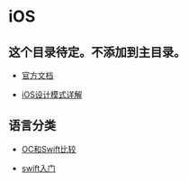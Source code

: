 # iOS

## 这个目录待定。不添加到主目录。

* [官方文档](https://developer.apple.com/ios/)

* [iOS设计模式详解](https://www.jianshu.com/p/e5c69c7b8c00)

## 语言分类

* [OC和Swift比较](https://www.jianshu.com/p/818539a539e4)

* [swift入门](https://www.runoob.com/swift/swift-tutorial.html)
